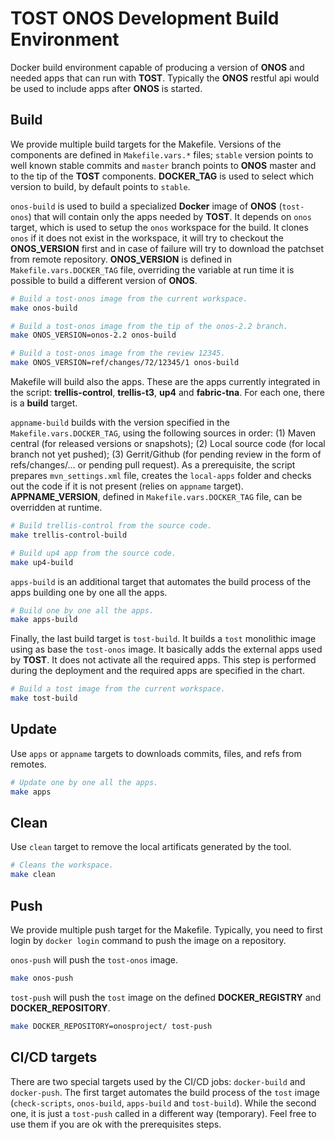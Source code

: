 # TOST ONOS Development Build Environment

Docker build environment capable of producing a version of **ONOS** and needed apps that can run with **TOST**. Typically the **ONOS** restful api would be used to include apps after **ONOS** is started.

## Build

We provide multiple build targets for the Makefile. Versions of the components are defined in `Makefile.vars.*` files; `stable` version points to well known stable commits and `master` branch points to **ONOS** master and to the tip of the **TOST** components. **DOCKER_TAG** is used to select which version to build, by default points to `stable`.

`onos-build` is used to build a specialized **Docker** image of **ONOS** (`tost-onos`) that will contain only the apps needed by **TOST**. It depends on `onos` target, which is used to setup the `onos` workspace for the build. It clones `onos` if it does not exist in the workspace, it will try to checkout the **ONOS_VERSION** first and in case of failure will try to download the patchset from remote repository. **ONOS_VERSION** is defined in `Makefile.vars.DOCKER_TAG` file, overriding the variable at run time it is possible to build a different version of **ONOS**.


```sh
# Build a tost-onos image from the current workspace.
make onos-build
```

```sh
# Build a tost-onos image from the tip of the onos-2.2 branch.
make ONOS_VERSION=onos-2.2 onos-build
```

```sh
# Build a tost-onos image from the review 12345.
make ONOS_VERSION=ref/changes/72/12345/1 onos-build
```

Makefile will build also the apps. These are the apps currently integrated in the script: **trellis-control**, **trellis-t3**, **up4** and **fabric-tna**. For each one, there is a **build** target.

`appname-build` builds with the version specified in the `Makefile.vars.DOCKER_TAG`, using the following sources in order: (1) Maven central (for released versions or snapshots); (2) Local source code (for local branch not yet pushed); (3) Gerrit/Github (for pending review in the form of refs/changes/... or pending pull request). As a prerequisite, the script prepares `mvn_settings.xml` file, creates the `local-apps` folder and checks out the code if it is not present (relies on `appname` target). **APPNAME_VERSION**, defined in `Makefile.vars.DOCKER_TAG` file, can be overridden at runtime.


```sh
# Build trellis-control from the source code.
make trellis-control-build
```

```sh
# Build up4 app from the source code.
make up4-build
```

`apps-build` is an additional target that automates the build process of the apps building one by one all the apps.

```sh
# Build one by one all the apps.
make apps-build
```

Finally, the last build target is `tost-build`. It builds a `tost` monolithic image using as base the `tost-onos` image. It basically adds the external apps used by **TOST**. It does not activate all the required apps. This step is performed during the deployment and the required apps are specified in the chart.

```sh
# Build a tost image from the current workspace.
make tost-build
```

## Update

Use `apps` or `appname` targets to downloads commits, files, and refs from remotes.


```sh
# Update one by one all the apps.
make apps
```

## Clean

Use `clean` target to remove the local artificats generated by the tool.

```sh
# Cleans the workspace.
make clean
```

## Push

We provide multiple push target for the Makefile. Typically, you need to first login by `docker login` command to push the image on a repository.

`onos-push` will push the `tost-onos` image.

```sh
make onos-push
```

`tost-push` will push the `tost` image on the defined **DOCKER_REGISTRY** and **DOCKER_REPOSITORY**.

```sh
make DOCKER_REPOSITORY=onosproject/ tost-push
```

## CI/CD targets

There are two special targets used by the CI/CD jobs: `docker-build` and `docker-push`. The first target automates the build process of the `tost` image (`check-scripts`, `onos-build`, `apps-build` and `tost-build`). While the second one, it is just a `tost-push` called in a different way (temporary). Feel free to use them if you are ok with the prerequisites steps.
